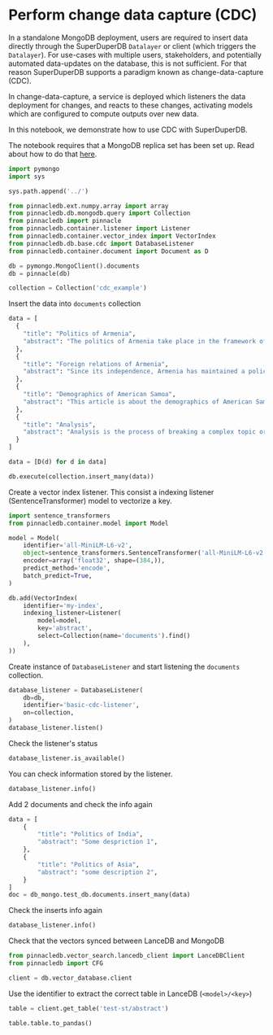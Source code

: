 # Perform change data capture (CDC)

In a standalone MongoDB deployment, users are required to insert data directly through the 
SuperDuperDB `Datalayer` or client (which triggers the `Datalayer`). For use-cases 
with multiple users, stakeholders, and potentially automated data-updates on the database,
this is not sufficient. For that reason SuperDuperDB supports a paradigm known as 
change-data-capture (CDC). 

In change-data-capture, a service is deployed which listeners the data deployment for changes, and 
reacts to these changes, activating models which are configured to compute outputs over new data.

In this notebook, we demonstrate how to use CDC with SuperDuperDB.

The notebook requires that a MongoDB replica set has been set up. Read about how to do that [here](replicasetup).


```python
import pymongo
import sys

sys.path.append('../')

from pinnacledb.ext.numpy.array import array
from pinnacledb.db.mongodb.query import Collection
from pinnacledb import pinnacle
from pinnacledb.container.listener import Listener
from pinnacledb.container.vector_index import VectorIndex
from pinnacledb.db.base.cdc import DatabaseListener
from pinnacledb.container.document import Document as D
```


```python
db = pymongo.MongoClient().documents
db = pinnacle(db)

collection = Collection('cdc_example')
```

Insert the data into `documents` collection


```python
data = [
  {
    "title": "Politics of Armenia",
    "abstract": "The politics of Armenia take place in the framework of the parliamentary representative democratic republic of Armenia, whereby the President of Armenia is the head of state and the Prime Minister of Armenia the head of government, and of a multi-party system. Executive power is exercised by the President and the Government."
  },
  {
    "title": "Foreign relations of Armenia",
    "abstract": "Since its independence, Armenia has maintained a policy of complementarism by trying to have positive and friendly relations with Iran, Russia, and the West, including the United States and the European Union.– \"Armenian Foreign Policy Between Russia, Iran And U."
  },
  {
    "title": "Demographics of American Samoa",
    "abstract": "This article is about the demographics of American Samoa, including population density, ethnicity, education level, health of the populace, economic status, religious affiliations and other aspects of the population. American Samoa is an unincorporated territory of the United States located in the South Pacific Ocean."
  },
  {
    "title": "Analysis",
    "abstract": "Analysis is the process of breaking a complex topic or substance into smaller parts in order to gain a better understanding of it. The technique has been applied in the study of mathematics and logic since before Aristotle (384–322 B."
  }
]

data = [D(d) for d in data]

db.execute(collection.insert_many(data))
```

Create a vector index listener.
This consist a indexing listener (SentenceTransformer) model to vectorize a key.


```python
import sentence_transformers 
from pinnacledb.container.model import Model

model = Model(
    identifier='all-MiniLM-L6-v2',
    object=sentence_transformers.SentenceTransformer('all-MiniLM-L6-v2'),
    encoder=array('float32', shape=(384,)),
    predict_method='encode',
    batch_predict=True,
)

db.add(VectorIndex(
    identifier='my-index',
    indexing_listener=Listener(
        model=model,
        key='abstract',
        select=Collection(name='documents').find()
    ),
))
```

Create instance of `DatabaseListener` and start listening the `documents` collection.


```python
database_listener = DatabaseListener(
    db=db,
    identifier='basic-cdc-listener',
    on=collection,
)
database_listener.listen()
```

Check the listener's status


```python
database_listener.is_available()
```

You can check information stored by the listener.


```python
database_listener.info()
```

Add 2 documents and check the info again


```python
data = [
    {
        "title": "Politics of India",
        "abstract": "Some despriction 1",
    }, 
    {
        "title": "Politics of Asia",
        "abstract": "some description 2",
    }
]
doc = db_mongo.test_db.documents.insert_many(data)
```

Check the inserts info again


```python
database_listener.info()
```

Check that the vectors synced between LanceDB and MongoDB


```python
from pinnacledb.vector_search.lancedb_client import LanceDBClient
from pinnacledb import CFG
```


```python
client = db.vector_database.client
```

Use the identifier to extract the correct table in LanceDB (`<model>/<key>`)


```python
table = client.get_table('test-st/abstract')
```


```python
table.table.to_pandas()
```
